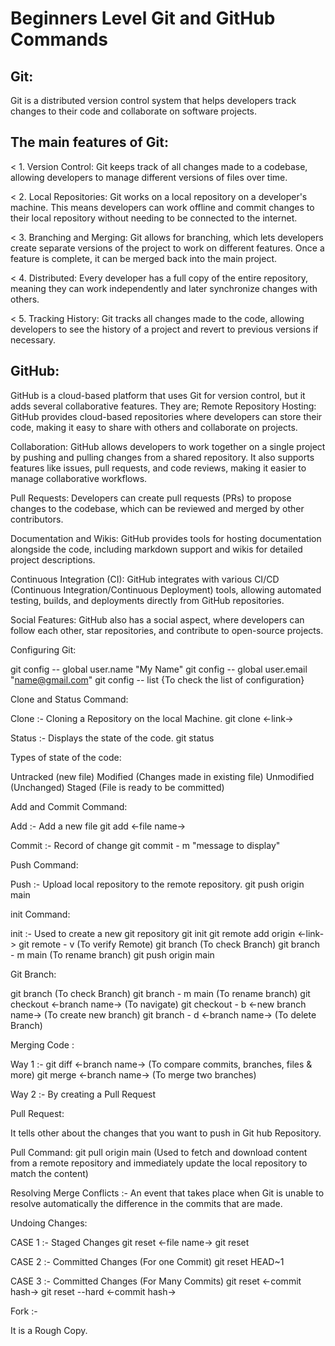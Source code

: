 # Beginners Level Git and GitHub Commands 

## Git: 
  Git is a distributed version control system that helps developers track changes to their code and collaborate on software projects.

## The main features of Git:
< 1.  Version Control:
    Git keeps track of all changes made to a codebase, allowing developers to manage different versions of files over time.

< 2. Local Repositories: 
Git works on a local repository on a developer's machine. This means developers can work offline and commit changes to their local repository without needing 
to be connected to the internet.

< 3. Branching and Merging: 
Git allows for branching, which lets developers create separate versions of the project to work on different features. Once a feature is complete, it can be 
merged back into the main project.

< 4. Distributed:
Every developer has a full copy of the entire repository, meaning they can work independently and later synchronize changes with others.

< 5. Tracking History: 
Git tracks all changes made to the code, allowing developers to see the history of a project and revert to previous versions if necessary.

## GitHub:

GitHub is a cloud-based platform that uses Git for version control, but it adds several collaborative features. They are;
Remote Repository Hosting: GitHub provides cloud-based repositories where developers can store their code, making it easy to share with others and collaborate on projects.

Collaboration: GitHub allows developers to work together on a single project by pushing and pulling changes from a shared repository. It also supports features like issues, pull requests, and code reviews, making it easier to manage collaborative workflows.

Pull Requests: Developers can create pull requests (PRs) to propose changes to the codebase, which can be reviewed and merged by other contributors.

Documentation and Wikis: GitHub provides tools for hosting documentation alongside the code, including markdown support and wikis for detailed project descriptions.

Continuous Integration (CI): GitHub integrates with various CI/CD (Continuous Integration/Continuous Deployment) tools, allowing automated testing, builds, and deployments directly from GitHub repositories.

Social Features: GitHub also has a social aspect, where developers can follow each other, star repositories, and contribute to open-source projects.

Configuring Git:

git config -- global user.name "My Name"
git config -- global user.email "name@gmail.com"
git config -- list {To check the list of configuration}

Clone and Status Command:

Clone :- Cloning a Repository on the local Machine.
git clone <-link->

Status :- Displays the state of the code.
git status

Types of state of the code:

Untracked (new file)
Modified (Changes made in existing file)
Unmodified (Unchanged)
Staged (File is ready to be committed)

Add and Commit Command:

Add :- Add a new file
git add <-file name->

Commit :- Record of change
git commit - m "message to display"

Push Command:

Push :- Upload local repository to the remote repository.
git push origin main

init Command:

init :- Used to create a new git repository
git init
git remote add origin <-link->
git remote - v  (To verify Remote)
git branch  (To check Branch)
git branch - m main (To rename branch)
git push origin main

Git Branch:

git branch (To check Branch)
git branch - m  main  (To rename branch)
git checkout <-branch name->  (To navigate)
git checkout - b <-new branch name->  (To create new branch)
git branch - d <-branch name->  (To delete Branch)

Merging Code :

Way 1 :-
git diff <-branch name->  (To compare commits, branches, files & more) 
git merge <-branch name->  (To merge two branches)

Way 2 :-
By creating a Pull Request

Pull Request:

It tells other about the changes that you want to push in Git hub Repository.

Pull Command:
git pull origin main    (Used to fetch and download content from a remote repository and immediately update the local repository to match the content)

Resolving Merge Conflicts :-
An event that takes place when Git is unable to resolve automatically the difference in the commits that are made.

Undoing Changes:

CASE 1 :- Staged Changes
git reset  <-file name->
git reset

CASE 2 :- Committed Changes (For one Commit)
git reset HEAD~1

CASE 3 :- Committed Changes (For Many Commits)
git reset  <-commit hash->
git reset --hard   <-commit hash->

Fork :-

It is a Rough Copy.





